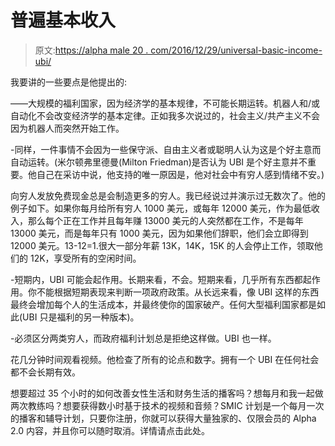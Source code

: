# 普遍基本收入

> 原文:[https://alpha male 20 . com/2016/12/29/universal-basic-income-ubi/](https://alphamale20.com/2016/12/29/universal-basic-income-ubi/)

我要讲的一些要点是他提出的:

——大规模的福利国家，因为经济学的基本规律，不可能长期运转。机器人和/或自动化不会改变经济学的基本定律。正如我多次说过的，社会主义/共产主义不会因为机器人而突然开始工作。

-同样，一件事情不会因为一些保守派、自由主义者或聪明人认为这是个好主意而自动运转。(米尔顿弗里德曼(Milton Friedman)是否认为 UBI 是个好主意并不重要。他自己在采访中说，他支持的唯一原因是，他对社会中有穷人感到情绪不安。)

向穷人发放免费现金总是会制造更多的穷人。我已经说过并演示过无数次了。他的例子如下。如果你每月给所有穷人 1000 美元，或每年 12000 美元，作为最低收入，那么每个正在工作并且每年赚 13000 美元的人突然都在工作，不是每年 13000 美元，而是每年只有 1000 美元，因为如果他们辞职，他们会立即得到 12000 美元。13-12=1.很大一部分年薪 13K，14K，15K 的人会停止工作，领取他们的 12K，享受所有的空闲时间。

-短期内，UBI 可能会起作用。长期来看，不会。短期来看，几乎所有东西都起作用。你不能根据短期表现来判断一项政府政策。从长远来看，像 UBI 这样的东西最终会增加每个人的生活成本，并最终使你的国家破产。任何大型福利国家都是如此(UBI 只是福利的另一种版本)。

-必须区分两类穷人，而政府福利计划总是拒绝这样做。UBI 也一样。

花几分钟时间观看视频。他检查了所有的论点和数字。拥有一个 UBI 在任何社会都不会长期有效。

想要超过 35 个小时的如何改善女性生活和财务生活的播客吗？想每月和我一起做两次教练吗？想要获得数小时基于技术的视频和音频？SMIC 计划是一个每月一次的播客和辅导计划，只要你注册，你就可以获得大量独家的、仅限会员的 Alpha 2.0 内容，并且你可以随时取消。详情请点击此处。